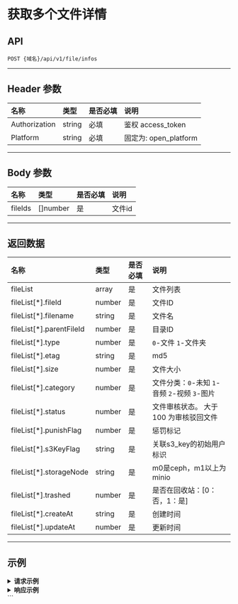 # 获取多个文件详情

## API

`POST {域名}/api/v1/file/infos`

---

## Header 参数

| 名称          | 类型   | 是否必填 | 说明               |
|:--------------|:-------|:---------|:-------------------|
| Authorization | string | 必填     | 鉴权 access_token  |
| Platform      | string | 必填     | 固定为: open_platform |

---

## Body 参数

| 名称    | 类型     | 是否必填 | 说明   |
|:--------|:---------|:---------|:-------|
| fileIds | []number | 是       | 文件id |

---

## 返回数据

| 名称                    | 类型   | 是否必填 | 说明                                    |
|:------------------------|:-------|:---------|:----------------------------------------|
| fileList                | array  | 是       | 文件列表                                |
| fileList[*].fileId      | number | 是       | 文件ID                                  |
| fileList[*].filename    | string | 是       | 文件名                                  |
| fileList[*].parentFileId| number | 是       | 目录ID                                  |
| fileList[*].type        | number | 是       | `0`-文件  `1`-文件夹                     |
| fileList[*].etag        | string | 是       | md5                                     |
| fileList[*].size        | number | 是       | 文件大小                                |
| fileList[*].category    | number | 是       | 文件分类：`0`-未知 `1`-音频 `2`-视频 `3`-图片 |
| fileList[*].status      | number | 是       | 文件审核状态。 大于 100 为审核驳回文件  |
| fileList[*].punishFlag  | number | 是       | 惩罚标记                                |
| fileList[*].s3KeyFlag   | string | 是       | 关联s3_key的初始用户标识                |
| fileList[*].storageNode | string | 是       | m0是ceph，m1以上为minio                 |
| fileList[*].trashed     | number | 是       | 是否在回收站：[0：否，1：是]            |
| fileList[*].createAt    | string | 是       | 创建时间                                |
| fileList[*].updateAt    | number | 是       | 更新时间                                |

---

## 示例

<details>
<summary><strong>请求示例</strong></summary>

#### Curl

```shell
curl --location 'https://open-api.123pan.com/api/v1/file/infos' \
--header 'Content-Type: application/json' \
--header 'Platform: open_platform' \
--header 'Authorization: Bearer eyJhbGciOiJIUzI1NiIsInR5cCI6IkpXVCJ9.eyJl...(过长省略)' \
--data '{
    "fileIds": [
        144851864,
        147053066
    ]
}'
```

#### Java - OkHttp

```java
OkHttpClient client = new OkHttpClient().newBuilder()
  .build();
MediaType mediaType = MediaType.parse("application/json");
RequestBody body = RequestBody.create(mediaType, "{\n    \"fileIds\": [\n        144851864,\n        147053066\n    ]\n}");
Request request = new Request.Builder()
  .url("https://open-api.123pan.com/api/v1/file/infos")
  .method("POST", body)
  .addHeader("Content-Type", "application/json")
  .addHeader("Platform", "open_platform")
  .addHeader("Authorization", "Bearer eyJhbGciOiJIUzI1NiIsInR5cCI6IkpXVCJ9.eyJl...(过长省略)")
  .build();
Response response = client.newCall(request).execute();
```

#### JavaScript - jQuery

```javascript
var settings = {
  "url": "https://open-api.123pan.com/api/v1/file/infos",
  "method": "POST",
  "timeout": 0,
  "headers": {
    "Content-Type": "application/json",
    "Platform": "open_platform",
    "Authorization": "Bearer eyJhbGciOiJIUzI1NiIsInR5cCI6IkpXVCJ9.eyJl...(过长省略)"
  },
  "data": JSON.stringify({
    "fileIds": [
      144851864,
      147053066
    ]
  }),
};

$.ajax(settings).done(function (response) {
  console.log(response);
});
```

</details>

<details>
<summary><strong>响应示例</strong></summary>

```json
{
  "code": 0,
  "message": "ok",
  "data": {
    "list": [
      {
        "fileId": 144851864,
        "filename": "work",
        "parentFileId": 0,
        "type": 1,
        "etag": "",
        "size": 0,
        "category": 0,
        "status": 0,
        "punishFlag": 0,
        "s3KeyFlag": "1814435920-0",
        "storageNode": "m0",
        "trashed": 0,
        "createAt": "2024-11-08 16:33:50",
        "updateAt": "2024-11-08 16:33:50"
      }
    ]
  },
  "x-traceID": ""
}
```

</details>
```

